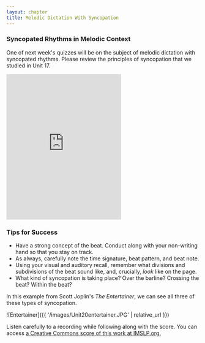 ```yaml
---
layout: chapter
title: Melodic Dictation With Syncopation
---
```


### Syncopated Rhythms in Melodic Context

One of next week's quizzes will be on the subject of melodic dictation with syncopated rhythms. Please review the principles of syncopation that we studied in Unit 17.

<iframe src="https://open.spotify.com/embed/user/mirandawilson/playlist/1B2P0PRIzorihMPPyqGGXN" width="300" height="380" frameborder="0" allowtransparency="true" allow="encrypted-media"></iframe>

### Tips for Success

- Have a strong concept of the beat. Conduct along with your non-writing hand so that you stay on track.
- As always, carefully note the time signature, beat pattern, and beat note.
- Using your visual and auditory recall, remember what divisions and subdivisions of the beat sound like, and, crucially, *look* like on the page.
- What kind of syncopation is taking place? Over the barline? Crossing the beat? Within the beat?

In this example from Scott Joplin's *The Entertainer*, we can see all three of these types of syncopation.

![Entertainer]({{ '/images/Unit20entertainer.JPG' | relative_url }})

 Listen carefully to a recording while following along with the score. You can access [a Creative Commons score of this work at IMSLP.org.](https://imslp.org/wiki/The_Entertainer_(Joplin%2C_Scott))